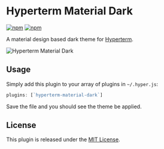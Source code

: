 # Hyperterm Material Dark

[![npm](https://img.shields.io/npm/v/hyperterm-material-dark.svg?maxAge=2592000)](https://www.npmjs.com/package/hyperterm-material-dark) [![npm](https://img.shields.io/npm/dt/hyperterm-material-dark.svg?maxAge=2592000)](https://www.npmjs.com/package/hyperterm-material-dark)

A material design based dark theme for [Hyperterm](https://hyperterm.org/).

![Hyperterm Material Dark](https://raw.githubusercontent.com/jbw91/hyperterm-material-dark/master/images/hyperterm-material-dark.png)

## Usage

Simply add this plugin to your array of plugins in `~/.hyper.js`:

```javascript
plugins: [`hyperterm-material-dark`]
```

Save the file and you should see the theme be applied.

## License

This plugin is released under the [MIT License](./LICENSE).
